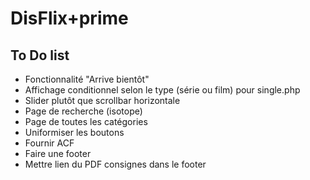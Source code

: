 # DisFlix+prime

## To Do list

- Fonctionnalité "Arrive bientôt"
- Affichage conditionnel selon le type (série ou film) pour single.php
- Slider plutôt que scrollbar horizontale
- Page de recherche (isotope)
- Page de toutes les catégories
- Uniformiser les boutons
- Fournir ACF
- Faire une footer
- Mettre lien du PDF consignes dans le footer
